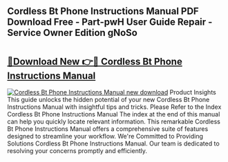 ## Cordless Bt Phone Instructions Manual PDF Download Free - Part-pwH User Guide Repair - Service Owner Edition gNoSo

# <h2><a href="http://cf19200.oget.top/?id=Cordless+Bt+Phone+Instructions+Manual">🔗Download New 👉🔴 Cordless Bt Phone Instructions Manual</a></h2>

[![Cordless Bt Phone Instructions Manual new download](https://i.imgur.com/5g1atiW.png)](http://cf19200.oget.top/?id=Cordless+Bt+Phone+Instructions+Manual)
Product Insights This guide unlocks the hidden potential of your new Cordless Bt Phone Instructions Manual with insightful tips and tricks. Please Refer to the Index Cordless Bt Phone Instructions Manual The index at the end of this manual can help you quickly locate relevant information. This remarkable Cordless Bt Phone Instructions Manual offers a comprehensive suite of features designed to streamline your workflow. We're Committed to Providing Solutions Cordless Bt Phone Instructions Manual. Our team is dedicated to resolving your concerns promptly and efficiently.
